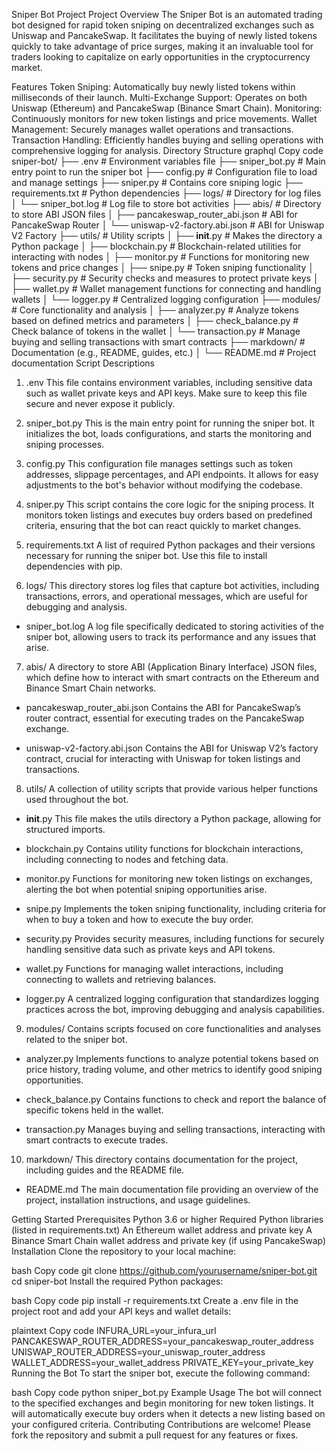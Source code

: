 Sniper Bot Project
Project Overview
The Sniper Bot is an automated trading bot designed for rapid token sniping on decentralized exchanges such as Uniswap and PancakeSwap. It facilitates the buying of newly listed tokens quickly to take advantage of price surges, making it an invaluable tool for traders looking to capitalize on early opportunities in the cryptocurrency market.

Features
Token Sniping: Automatically buy newly listed tokens within milliseconds of their launch.
Multi-Exchange Support: Operates on both Uniswap (Ethereum) and PancakeSwap (Binance Smart Chain).
Monitoring: Continuously monitors for new token listings and price movements.
Wallet Management: Securely manages wallet operations and transactions.
Transaction Handling: Efficiently handles buying and selling operations with comprehensive logging for analysis.
Directory Structure
graphql
Copy code
sniper-bot/
├── .env                            # Environment variables file
├── sniper_bot.py                   # Main entry point to run the sniper bot
├── config.py                       # Configuration file to load and manage settings
├── sniper.py                       # Contains core sniping logic
├── requirements.txt                # Python dependencies
├── logs/                           # Directory for log files
│   └── sniper_bot.log              # Log file to store bot activities
├── abis/                           # Directory to store ABI JSON files
│   ├── pancakeswap_router_abi.json # ABI for PancakeSwap Router
│   └── uniswap-v2-factory.abi.json # ABI for Uniswap V2 Factory
├── utils/                          # Utility scripts
│   ├── __init__.py                 # Makes the directory a Python package
│   ├── blockchain.py               # Blockchain-related utilities for interacting with nodes
│   ├── monitor.py                  # Functions for monitoring new tokens and price changes
│   ├── snipe.py                    # Token sniping functionality
│   ├── security.py                 # Security checks and measures to protect private keys
│   ├── wallet.py                   # Wallet management functions for connecting and handling wallets
│   └── logger.py                   # Centralized logging configuration
├── modules/                        # Core functionality and analysis
│   ├── analyzer.py                 # Analyze tokens based on defined metrics and parameters
│   ├── check_balance.py            # Check balance of tokens in the wallet
│   └── transaction.py              # Manage buying and selling transactions with smart contracts
├── markdown/                       # Documentation (e.g., README, guides, etc.)
│   └── README.md                   # Project documentation
Script Descriptions
1. .env
This file contains environment variables, including sensitive data such as wallet private keys and API keys. Make sure to keep this file secure and never expose it publicly.

2. sniper_bot.py
This is the main entry point for running the sniper bot. It initializes the bot, loads configurations, and starts the monitoring and sniping processes.

3. config.py
This configuration file manages settings such as token addresses, slippage percentages, and API endpoints. It allows for easy adjustments to the bot's behavior without modifying the codebase.

4. sniper.py
This script contains the core logic for the sniping process. It monitors token listings and executes buy orders based on predefined criteria, ensuring that the bot can react quickly to market changes.

5. requirements.txt
A list of required Python packages and their versions necessary for running the sniper bot. Use this file to install dependencies with pip.

6. logs/
This directory stores log files that capture bot activities, including transactions, errors, and operational messages, which are useful for debugging and analysis.

- sniper_bot.log
A log file specifically dedicated to storing activities of the sniper bot, allowing users to track its performance and any issues that arise.

7. abis/
A directory to store ABI (Application Binary Interface) JSON files, which define how to interact with smart contracts on the Ethereum and Binance Smart Chain networks.

- pancakeswap_router_abi.json
Contains the ABI for PancakeSwap’s router contract, essential for executing trades on the PancakeSwap exchange.

- uniswap-v2-factory.abi.json
Contains the ABI for Uniswap V2’s factory contract, crucial for interacting with Uniswap for token listings and transactions.

8. utils/
A collection of utility scripts that provide various helper functions used throughout the bot.

- __init__.py
This file makes the utils directory a Python package, allowing for structured imports.

- blockchain.py
Contains utility functions for blockchain interactions, including connecting to nodes and fetching data.

- monitor.py
Functions for monitoring new token listings on exchanges, alerting the bot when potential sniping opportunities arise.

- snipe.py
Implements the token sniping functionality, including criteria for when to buy a token and how to execute the buy order.

- security.py
Provides security measures, including functions for securely handling sensitive data such as private keys and API tokens.

- wallet.py
Functions for managing wallet interactions, including connecting to wallets and retrieving balances.

- logger.py
A centralized logging configuration that standardizes logging practices across the bot, improving debugging and analysis capabilities.

9. modules/
Contains scripts focused on core functionalities and analyses related to the sniper bot.

- analyzer.py
Implements functions to analyze potential tokens based on price history, trading volume, and other metrics to identify good sniping opportunities.

- check_balance.py
Contains functions to check and report the balance of specific tokens held in the wallet.

- transaction.py
Manages buying and selling transactions, interacting with smart contracts to execute trades.

10. markdown/
This directory contains documentation for the project, including guides and the README file.

- README.md
The main documentation file providing an overview of the project, installation instructions, and usage guidelines.

Getting Started
Prerequisites
Python 3.6 or higher
Required Python libraries (listed in requirements.txt)
An Ethereum wallet address and private key
A Binance Smart Chain wallet address and private key (if using PancakeSwap)
Installation
Clone the repository to your local machine:

bash
Copy code
git clone https://github.com/yourusername/sniper-bot.git
cd sniper-bot
Install the required Python packages:

bash
Copy code
pip install -r requirements.txt
Create a .env file in the project root and add your API keys and wallet details:

plaintext
Copy code
INFURA_URL=your_infura_url
PANCAKESWAP_ROUTER_ADDRESS=your_pancakeswap_router_address
UNISWAP_ROUTER_ADDRESS=your_uniswap_router_address
WALLET_ADDRESS=your_wallet_address
PRIVATE_KEY=your_private_key
Running the Bot
To start the sniper bot, execute the following command:

bash
Copy code
python sniper_bot.py
Example Usage
The bot will connect to the specified exchanges and begin monitoring for new token listings.
It will automatically execute buy orders when it detects a new listing based on your configured criteria.
Contributing
Contributions are welcome! Please fork the repository and submit a pull request for any features or fixes.
